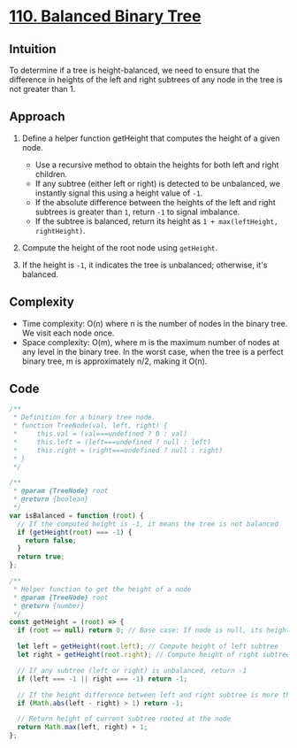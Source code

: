 # [110. Balanced Binary Tree](https://leetcode.com/problems/balanced-binary-tree/description/)

## Intuition

To determine if a tree is height-balanced, we need to ensure that the difference in heights of the left and right subtrees of any node in the tree is not greater than 1.

## Approach

1. Define a helper function getHeight that computes the height of a given node.

   - Use a recursive method to obtain the heights for both left and right children.
   - If any subtree (either left or right) is detected to be unbalanced, we instantly signal this using a height value of `-1`.
   - If the absolute difference between the heights of the left and right subtrees is greater than `1`, return `-1` to signal imbalance.
   - If the subtree is balanced, return its height as `1 + max(leftHeight, rightHeight)`.

2. Compute the height of the root node using `getHeight`.
3. If the height is `-1`, it indicates the tree is unbalanced; otherwise, it's balanced.

## Complexity

- Time complexity: O(n) where n is the number of nodes in the binary tree. We visit each node once.
- Space complexity: O(m), where m is the maximum number of nodes at any level in the binary tree. In the worst case, when the tree is a perfect binary tree, m is approximately n/2, making it O(n).

## Code

```javascript
/**
 * Definition for a binary tree node.
 * function TreeNode(val, left, right) {
 *     this.val = (val===undefined ? 0 : val)
 *     this.left = (left===undefined ? null : left)
 *     this.right = (right===undefined ? null : right)
 * }
 */

/**
 * @param {TreeNode} root
 * @return {boolean}
 */
var isBalanced = function (root) {
  // If the computed height is -1, it means the tree is not balanced
  if (getHeight(root) === -1) {
    return false;
  }
  return true;
};

/**
 * Helper function to get the height of a node
 * @param {TreeNode} root
 * @return {number}
 */
const getHeight = (root) => {
  if (root == null) return 0; // Base case: If node is null, its height is 0

  let left = getHeight(root.left); // Compute height of left subtree
  let right = getHeight(root.right); // Compute height of right subtree

  // If any subtree (left or right) is unbalanced, return -1
  if (left === -1 || right === -1) return -1;

  // If the height difference between left and right subtree is more than 1, return -1 to indicate imbalance
  if (Math.abs(left - right) > 1) return -1;

  // Return height of current subtree rooted at the node
  return Math.max(left, right) + 1;
};
```
